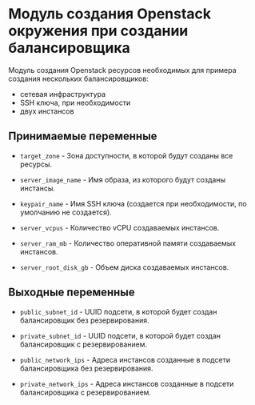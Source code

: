 # Модуль создания Openstack окружения при создании балансировщика

Модуль создания Openstack ресурсов необходимых для примера создания нескольких балансировщиков:
- сетевая инфраструктура
- SSH ключа, при необходимости
- двух инстансов

## Принимаемые переменные

  * `target_zone` - Зона доступности, в которой будут созданы все ресурсы.

  * `server_image_name` - Имя образа, из которого будут созданы инстансы.

  * `keypair_name` - Имя SSH ключа (создается при необходимости, по умолчанию не создается).

  * `server_vcpus` - Количество vCPU создаваемых инстансов.

  * `server_ram_mb` - Количество оперативной памяти создаваемых инстансов.

  * `server_root_disk_gb` - Объем диска создаваемых инстансов.

## Выходные переменные

  * `public_subnet_id` - UUID подсети, в которой будет создан балансировщик без резервирования.

  * `private_subnet_id` - UUID подсети, в которой будет создан балансировщик с резервированием.

  * `public_network_ips` - Адреса инстансов созданные в подсети балансировщика без резервирования.

  * `private_network_ips` - Адреса инстансов созданные в подсети балансировщика с резервированием.
